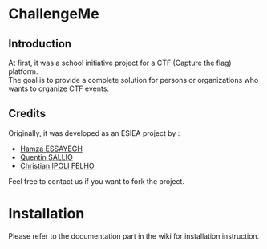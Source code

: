 ChallengeMe
===========

## Introduction ##

At first, it was a school initiative project for a CTF (Capture the flag) platform.  
The goal is to provide a complete solution for persons or organizations who wants to organize CTF events.  

## Credits ##

Originally, it was developed as an ESIEA project by :

  * [Hamza ESSAYEGH](essayegh@et.esiea.fr)
  * [Quentin SALLIO](sallio@et.esiea.fr)
  * [Christian IPOLI FELHO](ipoli@et.esiea.fr)

Feel free to contact us if you want to fork the project.

# Installation

Please refer to the documentation part in the wiki for installation instruction.